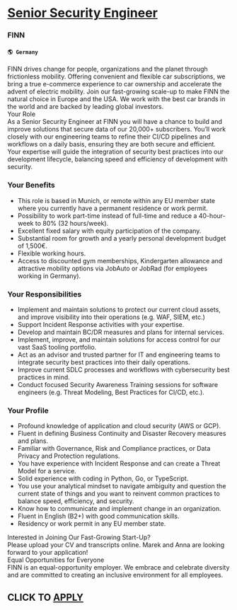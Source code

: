 # [Senior Security Engineer](https://www.remotewlb.com/apply/senior-security-engineer-62865)  
### FINN  
#### `🌎 Germany`  
FINN drives change for people, organizations and the planet through frictionless mobility. Offering convenient and flexible car subscriptions, we bring a true e-commerce experience to car ownership and accelerate the advent of electric mobility. Join our fast-growing scale-up to make FINN the natural choice in Europe and the USA. We work with the best car brands in the world and are backed by leading global investors.  
Your Role  
As a Senior Security Engineer at FINN you will have a chance to build and improve solutions that secure data of our 20,000+ subscribers. You’ll work closely with our engineering teams to refine their CI/CD pipelines and workflows on a daily basis, ensuring they are both secure and efficient. Your expertise will guide the integration of security best practices into our development lifecycle, balancing speed and efficiency of development with security.

### Your Benefits

  * This role is based in Munich, or remote within any EU member state where you currently have a permanent residence or work permit.
  * Possibility to work part-time instead of full-time and reduce a 40-hour-week to 80% (32 hours/week).
  * Excellent fixed salary with equity participation of the company.
  * Substantial room for growth and a yearly personal development budget of 1,500€.
  * Flexible working hours.
  * Access to discounted gym memberships, Kindergarten allowance and attractive mobility options via JobAuto or JobRad (for employees working in Germany).

### Your Responsibilities

  * Implement and maintain solutions to protect our current cloud assets, and improve visibility into their operations (e.g. WAF, SIEM, etc.)
  * Support Incident Response activities with your expertise.
  * Develop and maintain BC/DR measures and plans for internal services.
  * Implement, improve, and maintain solutions for access control for our vast SaaS tooling portfolio.
  * Act as an advisor and trusted partner for IT and engineering teams to integrate security best practices into their daily operations.
  * Improve current SDLC processes and workflows with cybersecurity best practices in mind.
  * Conduct focused Security Awareness Training sessions for software engineers (e.g. Threat Modeling, Best Practices for CI/CD, etc.).

### Your Profile

  * Profound knowledge of application and cloud security (AWS or GCP).
  * Fluent in defining Business Continuity and Disaster Recovery measures and plans.
  * Familiar with Governance, Risk and Compliance practices, or Data Privacy and Protection regulations.
  * You have experience with Incident Response and can create a Threat Model for a service.
  * Solid experience with coding in Python, Go, or TypeScript.
  * You use your analytical mindset to navigate ambiguity and question the current state of things and you want to reinvent common practices to balance speed, efficiency, and security.
  * Know how to communicate and implement change in an organization.
  * Fluent in English (B2+) with good communication skills.
  * Residency or work permit in any EU member state. 

Interested in Joining Our Fast-Growing Start-Up?  
Please upload your CV and transcripts online. Marek and Anna are looking forward to your application!  
Equal Opportunities for Everyone  
FINN is an equal-opportunity employer. We embrace and celebrate diversity and are committed to creating an inclusive environment for all employees.  
## CLICK TO [APPLY](https://www.remotewlb.com/apply/senior-security-engineer-62865)

